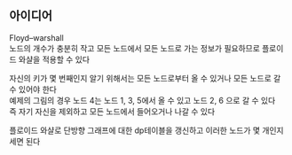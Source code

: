 ## 아이디어
Floyd–warshall  
노드의 개수가 충분히 작고 모든 노드에서 모든 노드로 가는 정보가 필요하므로 플로이드 와샬을 적용할 수 있다  
  
자신의 키가 몇 번째인지 알기 위해서는 모든 노드로부터 올 수 있거나 모든 노드로 갈 수 있어야 한다  
예제의 그림의 경우 노드 4는 노드 1, 3, 5에서 올 수 있고 노드 2, 6 으로 갈 수 있다  
즉 자기 자신을 제외하고 모든 노드에서 들어오거나 나갈 수 있다  

플로이드 와샬로 단방향 그래프에 대한 dp테이블을 갱신하고 이러한 노드가 몇 개인지 세면 된다
